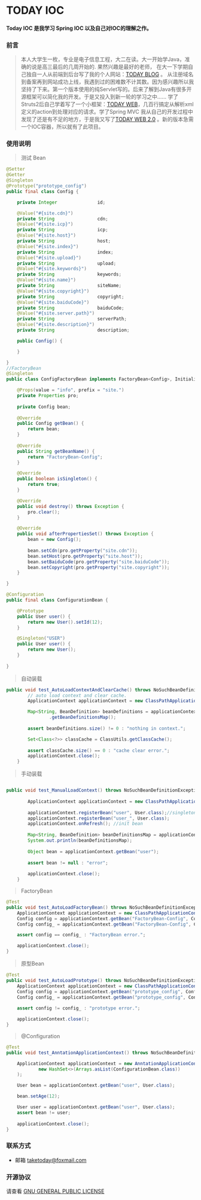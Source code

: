 # TODAY IOC
    
#### Today IOC 是我学习 Spring IOC 以及自己对IOC的理解之作。
### 前言
> 本人大学生一枚，专业是电子信息工程，大二在读。大一开始学Java，准确的说是高三最后的几周开始的. 果然兴趣是最好的老师， 在大一下学期自己独自一人从前端到后台写了我的个人网站：<a href="https://taketoday.cn" target="_blank">TODAY BLOG</a> 。 从注册域名到备案再到网站成功上线，我遇到过的困难数不计其数。因为感兴趣所以我坚持了下来。第一个版本使用的纯Servlet写的。后来了解到Java有很多开源框架可以简化我的开发。于是又投入到新一轮的学习之中...... 学了Struts2后自己学着写了一个小框架：[TODAY WEB](https://gitee.com/TAKETODAY/today_web/tree/v1.1.1/)，几百行搞定从解析xml定义的action到处理对应的请求。学了Spring MVC 我从自己的开发过程中发现了还是有不足的地方，于是我又写了[TODAY WEB 2.0](https://gitee.com/TAKETODAY/today_web) 。新的版本急需一个IOC容器，所以就有了此项目。

### 使用说明

> 测试 Bean
```java
@Setter
@Getter
@Singleton
@Prototype("prototype_config")
public final class Config {

    private Integer               id;

    @Value("#{site.cdn}")
    private String                cdn;
    @Value("#{site.icp}")
    private String                icp;
    @Value("#{site.host}")
    private String                host;
    @Value("#{site.index}")
    private String                index;
    @Value("#{site.upload}")
    private String                upload;
    @Value("#{site.keywords}")
    private String                keywords;
    @Value("#{site.name}")
    private String                siteName;
    @Value("#{site.copyright}")
    private String                copyright;
    @Value("#{site.baiduCode}")
    private String                baiduCode;
    @Value("#{site.server.path}")
    private String                serverPath;
    @Value("#{site.description}")
    private String                description;

    public Config() {

    }

}
//FactoryBean
@Singleton
public class ConfigFactoryBean implements FactoryBean<Config>, InitializingBean, DisposableBean {

    @Props(value = "info", prefix = "site.")
    private Properties pro;
    
    private Config bean;
    
    @Override
    public Config getBean() {
        return bean;
    }
    
    @Override
    public String getBeanName() {
        return "FactoryBean-Config";
    }

    @Override
    public boolean isSingleton() {
        return true;
    }

    @Override
    public void destroy() throws Exception {
        pro.clear();
    }

    @Override
    public void afterPropertiesSet() throws Exception {
        bean = new Config();
        
        bean.setCdn(pro.getProperty("site.cdn"));
        bean.setHost(pro.getProperty("site.host"));
        bean.setBaiduCode(pro.getProperty("site.baiduCode"));
        bean.setCopyright(pro.getProperty("site.copyright"));
    }

}

@Configuration
public final class ConfigurationBean {

	@Prototype
	public User user() {
		return new User().setId(12);
	}

	@Singleton("USER")
	public User user() {
		return new User();
	}
	
}
```
> 自动装载
```java
public void test_AutoLoadContextAndClearCache() throws NoSuchBeanDefinitionException {
        // auto load context and clear cache.
        ApplicationContext applicationContext = new ClassPathApplicationContext(true);

        Map<String, BeanDefinition> beanDefinitions = applicationContext.getBeanDefinitionRegistry()
                .getBeanDefinitionsMap();
        
        assert beanDefinitions.size() != 0 : "nothing in context.";

        Set<Class<?>> classCache = ClassUtils.getClassCache();
        
        assert classCache.size() == 0 : "cache clear error.";
        applicationContext.close();
    }
```
> 手动装载
```java

public void test_ManualLoadContext() throws NoSuchBeanDefinitionException, BeanDefinitionStoreException {
        
        ApplicationContext applicationContext = new ClassPathApplicationContext();
        
        applicationContext.registerBean("user", User.class);//singleton
        applicationContext.registerBean("user_", User.class);
        applicationContext.onRefresh(); //init bean
        
        Map<String, BeanDefinition> beanDefinitionsMap = applicationContext.getBeanDefinitionRegistry().getBeanDefinitionsMap();
        System.out.println(beanDefinitionsMap);
        
        Object bean = applicationContext.getBean("user");
        
        assert bean != null : "error";
        
        applicationContext.close();
    }
```
> FactoryBean
```java
@Test
public void test_AutoLoadFactoryBean() throws NoSuchBeanDefinitionException {
    ApplicationContext applicationContext = new ClassPathApplicationContext(true);
    Config config = applicationContext.getBean("FactoryBean-Config", Config.class);
    Config config_ = applicationContext.getBean("FactoryBean-Config", Config.class);

    assert config == config_ : "FactoryBean error.";

    applicationContext.close();
}
```
> 原型Bean
```java
@Test
public void test_AutoLoadPrototype() throws NoSuchBeanDefinitionException {
    ApplicationContext applicationContext = new ClassPathApplicationContext(true);
    Config config = applicationContext.getBean("prototype_config", Config.class);
    Config config_ = applicationContext.getBean("prototype_config", Config.class);
    
    assert config != config_ : "prototype error.";

    applicationContext.close();
}
```
> @Configuration
```java
@Test
public void test_AnntationApplicationContext() throws NoSuchBeanDefinitionException, BeanDefinitionStoreException {

	ApplicationContext applicationContext = new AnntationApplicationContext(
			new HashSet<>(Arrays.asList(ConfigurationBean.class))
	);

	User bean = applicationContext.getBean("user", User.class);

	bean.setAge(12);

	User user = applicationContext.getBean("user", User.class);
	assert bean != user;
	
	applicationContext.close();
}
```

### 联系方式
- 邮箱 taketoday@foxmail.com


### 开源协议

请查看 [GNU GENERAL PUBLIC LICENSE](https://gitee.com/TAKETODAY/today_context/blob/master/LICENSE)

